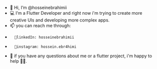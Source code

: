 - 👋 Hi, I’m @hosseinebrahimii
- 💻 I’m a Flutter Developer and right now i'm trying to create more creative UIs and developing more complex apps.
- 📫 you can reach me through:
-       🔗linkedIn: hosseinebrahimii
-       🔗instagram: hossein.ebr4himi
- 💬 if you have any questions about me or a flutter project, i'm happy to help 🤚🏼.

<!---
hosseinebrahimii/hosseinebrahimii is a ✨ special ✨ repository because its `README.md` (this file) appears on your GitHub profile.
You can click the Preview link to take a look at your changes.
--->
